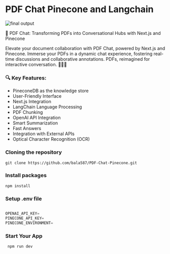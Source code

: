 # PDF Chat Pinecone and Langchain
 
![final output ](https://i.pinimg.com/originals/2a/8e/b8/2a8eb889addd7a1f77d67facb29960d5.jpg)

🚀 PDF Chat: Transforming PDFs into Conversational Hubs with Next.js and Pinecone

Elevate your document collaboration with PDF Chat, powered by Next.js and Pinecone. Immerse your PDFs in a dynamic chat experience, fostering real-time discussions and collaborative annotations. PDFs, reimagined for interactive conversation.  📄💬✨

### 🔍 Key Features:

- PineconeDB as the knowledge store
- User-Friendly Interface
- Next.js Integration
- LangChain Language Processing
- PDF Chunking
- OpenAI API Integration
- Smart Summarization
- Fast Answers
- Integration with External APIs
- Optical Character Recognition (OCR)

### Cloning the repository

```shell
git clone https://github.com/bala587/PDF-Chat-Pinecone.git
```

### Install packages 

```shell
npm install
```

### Setup .env file

```js

OPENAI_API_KEY=
PINECONE_API_KEY=
PINECONE_ENVIRONMENT=

```

### Start Your App

``` shell
 npm run dev
```
